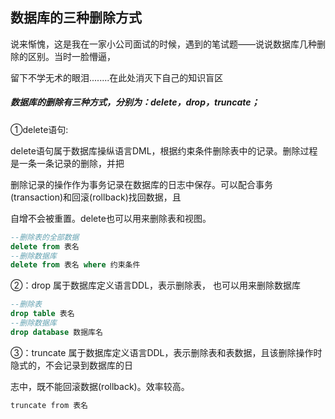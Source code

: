 ## 数据库的三种删除方式

说来惭愧，这是我在一家小公司面试的时候，遇到的笔试题——说说数据库几种删除的区别。当时一脸懵逼，

留下不学无术的眼泪........在此处消灭下自己的知识盲区

##### 数据库的删除有三种方式，分别为：delete，drop，truncate；

①delete语句:

delete语句属于数据库操纵语言DML，根据约束条件删除表中的记录。删除过程是一条一条记录的删除，并把

删除记录的操作作为事务记录在数据库的日志中保存。可以配合事务(transaction)和回滚(rollback)找回数据，且

自增不会被重置。delete也可以用来删除表和视图。

```sql
--删除表的全部数据
delete from 表名
--删除数据库
delete from 表名 where 约束条件
```



②：drop  属于数据库定义语言DDL，表示删除表， 也可以用来删除数据库

```sql
--删除表
drop table 表名
--删除数据库
drop database 数据库名
```



③：truncate 属于数据库定义语言DDL，表示删除表和表数据，且该删除操作时隐式的，不会记录到数据库的日

志中，既不能回滚数据(rollback)。效率较高。

```java
truncate from 表名
```

